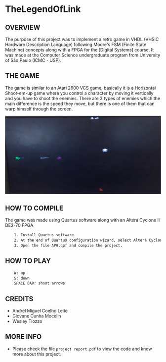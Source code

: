 # TheLegendOfLink

OVERVIEW
--------------------------------------------------
The purpose of this project was to implement a retro game in VHDL (VHSIC Hardware Description Language) following Moore's FSM (Finite State Machine) concepts along with a FPGA for the [Digital Systems] course. It was made at the Computer Science undergraduate program from University of São Paulo (ICMC - USP).

THE GAME
--------------------------------------------------
The game is similar to an Atari 2600 VCS game, basically it is a Horizontal Shoot-em-up game where you control a character by moving it vertically and you have to shoot the enemies.
There are 3 types of enemies which the main difference is the speed they move, but there is one of them that can warp himself through the screen.

![Screenshot 1](img/img1.png)

HOW TO COMPILE
--------------------------------------------------
The game was made using Quartus software along with an Altera Cyclone II DE2-70 FPGA.

```bash
	1. Install Quartus software.
	2. At the end of Quartus configuration wizard, select Altera Cyclone II DE2-70 FPGA.
	3. Open the file AP9.qpf and compile the project.
```

HOW TO PLAY
--------------------------------------------------
```bash
	W: up
	S: down
	SPACE BAR: shoot arrows
```

CREDITS
--------------------------------------------------
- Andrel Miguel Coelho Leite
- Giovane Cunha Mocelin
- Wesley Tiozzo

MORE INFO
--------------------------------------------------
* Please check the file `project report.pdf` to view the code and know more about this project.
